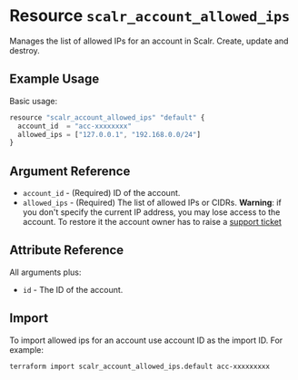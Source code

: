 
# Resource `scalr_account_allowed_ips` 

Manages the list of allowed IPs for an account in Scalr. Create, update and destroy.

## Example Usage

Basic usage:

```javascript
resource "scalr_account_allowed_ips" "default" {
  account_id  = "acc-xxxxxxxx"
  allowed_ips = ["127.0.0.1", "192.168.0.0/24"]
}
```

## Argument Reference

* `account_id` -  (Required) ID of the account.
* `allowed_ips` - (Required) The list of allowed IPs or CIDRs. 
                  **Warning**: if you don't specify the current IP address, you may lose access to the account. 
                  To restore it the account owner has to raise a [support ticket](https://suport.scalr.com)

## Attribute Reference

All arguments plus:

* `id` - The ID of the account.

## Import

To import allowed ips for an account use account ID as the import ID. For example:

```shell
terraform import scalr_account_allowed_ips.default acc-xxxxxxxxx
```
